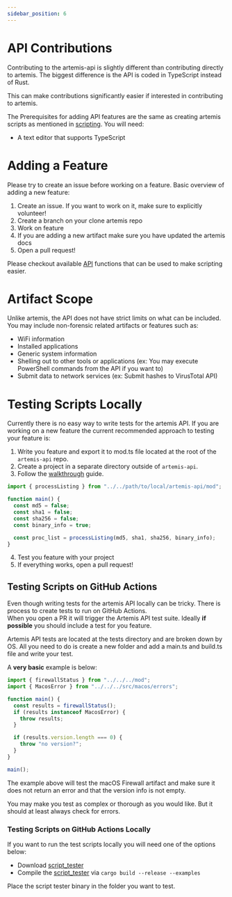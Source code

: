 ```yaml
---
sidebar_position: 6
---
```


# API Contributions

Contributing to the artemis-api is slightly different than contributing directly
to artemis. The biggest difference is the API is coded in TypeScript instead of
Rust.

This can make contributions significantly easier if interested in contributing
to artemis.

The Prerequisites for adding API features are the same as creating artemis
scripts as mentioned in [scripting](../Intro/Scripting/boa.md). You will need:

- A text editor that supports TypeScript

# Adding a Feature

Please try to create an issue before working on a feature. Basic overview of
adding a new feature:

1. Create an issue. If you want to work on it, make sure to explicitly
   volunteer!
2. Create a branch on your clone artemis repo
3. Work on feature
4. If you are adding a new artifact make sure you have updated the artemis docs
5. Open a pull request!

Please checkout available [API](../API/overview.md) functions that can be used
to make scripting easier.

# Artifact Scope

Unlike artemis, the API does not have strict limits on what can be included. You
may include non-forensic related artifacts or features such as:

- WiFi information
- Installed applications
- Generic system information
- Shelling out to other tools or applications (ex: You may execute PowerShell
  commands from the API if you want to)
- Submit data to network services (ex: Submit hashes to VirusTotal API)

# Testing Scripts Locally

Currently there is no easy way to write tests for the artemis API. If you are
working on a new feature the current recommended approach to testing your
feature is:

1. Write you feature and export it to mod.ts file located at the root of the
   `artemis-api` repo.
2. Create a project in a separate directory outside of `artemis-api`.
3. Follow the [walkthrough](../Intro/Scripting/walkthrough.md) guide.

```typescript
import { processListing } from "../../path/to/local/artemis-api/mod";

function main() {
  const md5 = false;
  const sha1 = false;
  const sha256 = false;
  const binary_info = true;

  const proc_list = processListing(md5, sha1, sha256, binary_info);
}
```

4. Test you feature with your project
5. If everything works, open a pull request!

## Testing Scripts on GitHub Actions

Even though writing tests for the artemis API locally can be tricky. There is
process to create tests to run on GitHub Actions.\
When you open a PR it will trigger the Artemis API test suite. Ideally **if
possible** you should include a test for you feature.

Artemis API tests are located at the tests directory and are broken down by OS.
All you need to do is create a new folder and add a main.ts and build.ts file
and write your test.

A **very basic** example is below:

```typescript
import { firewallStatus } from "../../../mod";
import { MacosError } from "../../../src/macos/errors";

function main() {
  const results = firewallStatus();
  if (results instanceof MacosError) {
    throw results;
  }

  if (results.version.length === 0) {
    throw "no version?";
  }
}

main();
```

The example above will test the macOS Firewall artifact and make sure it does
not return an error and that the version info is not empty.

You may make you test as complex or thorough as you would like. But it should at
least always check for errors.

### Testing Scripts on GitHub Actions Locally

If you want to run the test scripts locally you will need one of the options
below:

- Download
  [script_tester](https://github.com/puffyCid/artemis/releases/tag/v0.1.0)
- Compile the
  [script_tester](https://github.com/puffyCid/artemis/tree/main/forensics/examples)
  via `cargo build --release --examples`

Place the script tester binary in the folder you want to test.

